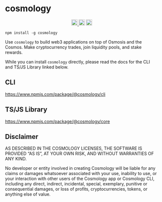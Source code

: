 # cosmology

<p align="center" width="100%">
  <a href="https://github.com/cosmology-finance/cosmology/actions/workflows/run-tests.yml">
    <img height="20" src="https://github.com/cosmology-finance/cosmology/actions/workflows/run-tests.yml/badge.svg" />
  </a>
   <a href="https://github.com/cosmology-finance/cosmology/blob/main/LICENSE"><img height="20" src="https://img.shields.io/badge/license-MIT-blue.svg"></a>
   <a href="https://www.npmjs.com/package/@osmonauts/telescope"><img height="20" src="https://img.shields.io/github/package-json/v/cosmology-finance/cosmology?filename=packages%2Fcosmology%2Fpackage.json"></a>
</p>

```
npm install -g cosmology
```

Use `cosmology` to build web3 applications on top of Osmosis and the Cosmos. Make cryptocurrency trades, join liquidity pools, and stake rewards.

While you can install `cosmology` directly, please read the docs for the CLI and TS/JS Library linked below.

## CLI

https://www.npmjs.com/package/@cosmology/cli

## TS/JS Library

https://www.npmjs.com/package/@cosmology/core
## Disclaimer

AS DESCRIBED IN THE COSMOLOGY LICENSES, THE SOFTWARE IS PROVIDED “AS IS”, AT YOUR OWN RISK, AND WITHOUT WARRANTIES OF ANY KIND.

No developer or entity involved in creating Cosmology will be liable for any claims or damages whatsoever associated with your use, inability to use, or your interaction with other users of the Cosmology app or Cosmology CLI, including any direct, indirect, incidental, special, exemplary, punitive or consequential damages, or loss of profits, cryptocurrencies, tokens, or anything else of value.
